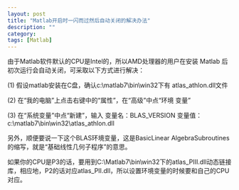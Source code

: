 ```yaml
---
layout: post
title: "Matlab开启时一闪而过然后自动关闭的解决办法"
description: ""
category: 
tags: [Matlab]
---
```


由于Matlab软件默认的CPU是Intel的，所以AMD处理器的用户在安装 Matlab 后初次运行会自动关闭，可采取以下方式进行解决： 

(1) 假设matlab安装在C盘，确认c:\matlab7\bin\win32下有 atlas_athlon.dll文件 

(2) 在“我的电脑”上点击右键中的“属性”，在“高级”中点“环境 变量”

(3) 在“系统变量”中点“新建”，输入 变量名：BLAS_VERSION 变量值：c:\matlab7\bin\win32\atlas_athlon.dll

另外，顺便要说一下这个BLAS环境变量，这是BasicLinear AlgebraSubroutines的缩写，就是“基础线性几何子程序”的意思。

如果你的CPU是P3的话，要用到C:\Matlab7\bin\win32下的atlas_PIII.dll动态链接库，相应地，P2的话对应atlas_PII.dll，所以设置环境变量的时候要和自己的CPU对应。
